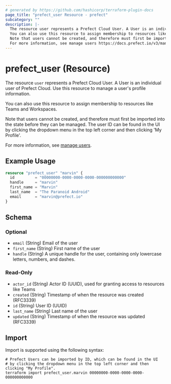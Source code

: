 ```yaml
---
# generated by https://github.com/hashicorp/terraform-plugin-docs
page_title: "prefect_user Resource - prefect"
subcategory: ""
description: |-
  The resource user represents a Prefect Cloud User. A User is an individual user of Prefect Cloud. Use this resource to manage a user's profile information.
  You can also use this resource to assign membership to resources like Teams and Workspaces.
  Note that users cannot be created, and therefore must first be imported into the state before they can be managed. The user ID can be found in the UI by clicking the dropdown menu in the top left corner and then clicking 'My Profile'.
  For more information, see manage users https://docs.prefect.io/v3/manage/cloud/manage-users/users.
---
```


# prefect_user (Resource)

The resource `user` represents a Prefect Cloud User. A User is an individual user of Prefect Cloud. Use this resource to manage a user's profile information.

You can also use this resource to assign membership to resources like Teams and Workspaces.

Note that users cannot be created, and therefore must first be imported into the state before they can be managed. The user ID can be found in the UI by clicking the dropdown menu in the top left corner and then clicking 'My Profile'.

For more information, see [manage users](https://docs.prefect.io/v3/manage/cloud/manage-users/users).

## Example Usage

```terraform
resource "prefect_user" "marvin" {
  id         = "00000000-0000-0000-0000-000000000000"
  handle     = "marvin"
  first_name = "Marvin"
  last_name  = "The Paranoid Android"
  email      = "marvin@prefect.io"
}
```

<!-- schema generated by tfplugindocs -->
## Schema

### Optional

- `email` (String) Email of the user
- `first_name` (String) First name of the user
- `handle` (String) A unique handle for the user, containing only lowercase letters, numbers, and dashes.

### Read-Only

- `actor_id` (String) Actor ID (UUID), used for granting access to resources like Teams
- `created` (String) Timestamp of when the resource was created (RFC3339)
- `id` (String) User ID (UUID)
- `last_name` (String) Last name of the user
- `updated` (String) Timestamp of when the resource was updated (RFC3339)

## Import

Import is supported using the following syntax:

```shell
# Prefect Users can be imported by ID, which can be found in the UI
# by clicking the dropdown menu in the top left corner and then clicking "My Profile".
terraform import prefect_user.marvin 00000000-0000-0000-0000-000000000000
```
